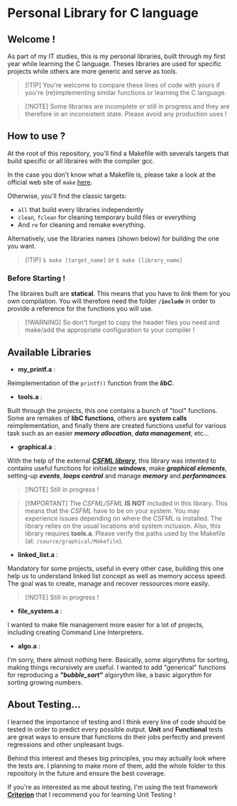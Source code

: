 # Personal Library for C language

## Welcome !

As part of my IT studies, this is my personal libraries, built through my first year while learning the C language.
Theses libraries are used for specific projects while others are more generic and serve as tools.

> [!TIP] You're welcome to compare these lines of code with yours if you're (re)implementing similar functions or learning the C language.

> [!NOTE] Some libraries are incomplete or still in progress and they are therefore in an inconsistent state.
> Please avoid any production uses !

## How to use ?

At the root of this repository, you'll find a Makefile with severals targets that build specific or all libraires with the 
compiler gcc.

In the case you don't know what a Makefile is, please take a look at the official web site of `make` [here](https://www.gnu.org/software/make/manual/html_node/index.html).

Otherwise, you'll find the classic targets:
- `all` that build every libraries independently
- `clean`, `fclean` for cleaning temporary build files or everything
- And `re` for cleaning and remake everything.

Alternatively, use the libraries names (shown below) for building the one you want.

> [!TIP] `$ make [target_name]` or `$ make [library_name]`

### Before Starting !

The libraires built are **statical**. This means that you have to *link* them for you own compilation.
You will therefore need the folder **`/include`** in order to provide a reference for the functions you will use.

> [!WARNING] So don't forget to copy the header files you need and make/add the appropriate configuration to your compiler !

## Available Libraries

+ **my_printf.a** :

Reimplementation of the `printf()` function from the ***libC***.

+ **tools.a** :

Built through the projects, this one contains a bunch of "tool" functions.
Some are remakes of **libC functions**, others are **system calls** reimplementation, and finally there are created functions useful for various task such as an easier ***memory allocation***, ***data management***, etc...

+ **graphical.a** :

With the help of the external [***CSFML library***](https://www.sfml-dev.org/download/csfml/), this library was intented to contains useful functions for initialize ***windows***, make ***graphical elements***, setting-up ***events***, ***loops control*** and manage ***memory*** and ***performances***.

> [!NOTE] Still in progress !

> [!IMPORTANT] The *CSFML/SFML* **IS NOT** included in this library.
> This means that the *CSFML* have to be on your system. You may experience issues depending on where the CSFML is installed.
> The library relies on the usual locations and system inclusion.
> Also, this library requires **tools.a**.
> Please verify the paths used by the Makefile (at: `/source/graphical/Makefile`).

+ **linked_list.a** :

Mandatory for some projects, useful in every other case, building this one help us to understand linked list concept as well as memory access speed.
The goal was to create, manage and recover ressources more easily.

> [!NOTE] Still in progress !

+ **file_system.a** :

I wanted to make file management more easier for a lot of projects, including creating Command Line Interpreters.

+ **algo.a** :

I'm sorry, there almost nothing here. Basically, some algorythms for sorting, making things recursively are useful. I wanted to add "generical" functions for reproducing a ***"bubble_sort"*** algorythm like, a basic algorythm for sorting growing numbers.

## About Testing...

I learned the importance of testing and I think every line of code should be tested in order to predict every possible output.
**Unit** and **Functional** tests are great ways to ensure that functions do their jobs perfectly and prevent regressions and other unpleasant bugs.

Behind this interest and theses big principles, you may actually look where the tests are.
I planning to make more of them, add the whole folder to this repository in the future and ensure the best coverage.

If you're as interested as me about testing, I'm using the test framework [**Criterion**](https://github.com/Snaipe/Criterion) that I recommend you for learning Unit Testing !